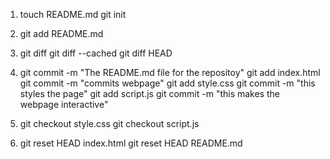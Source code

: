 1. touch README.md
   git init

2. git add README.md

3. git diff
   git diff --cached
   git diff HEAD

4. git commit -m "The README.md file for the repositoy"
   git add index.html
   git commit -m "commits webpage"
   git add style.css
   git commit -m "this styles the page"
   git add script.js
   git commit -m "this makes the webpage interactive"

5. git checkout style.css
   git checkout script.js

6. git reset HEAD index.html
   git reset HEAD README.md